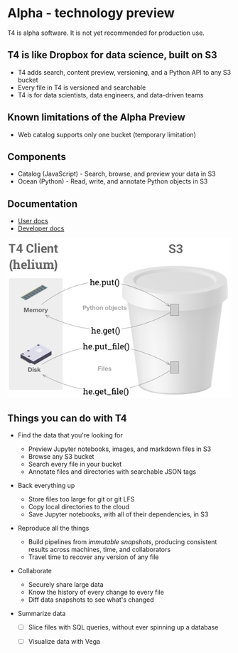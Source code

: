 # Alpha - technology preview

T4 is alpha software. It is not yet recommended for production use.

## T4 is like Dropbox for data science, built on S3

* T4 adds search, content preview, versioning, and a Python API to any S3 bucket
* Every file in T4 is versioned and searchable
* T4 is for data scientists, data engineers, and data-driven teams

## Known limitations of the Alpha Preview

* Web catalog supports only one bucket (temporary limitation)

## Components

* Catalog (JavaScript) - Search, browse, and preview your data in S3
* Ocean (Python) - Read, write, and annotate Python objects in S3

## Documentation
* [User docs](./UserDocs.md)
* [Developer docs](./DeveloperDocs.md)

![](./notebooks/helium-api.png)

## Things you can do with T4

* Find the data that you're looking for
    * Preview Jupyter notebooks, images, and markdown files in S3
    * Browse any S3 bucket
    * Search every file in your bucket
    * Annotate files and directories with searchable JSON tags

* Back everything up
    * Store files too large for git or git LFS
    * Copy local directories to the cloud
    * Save Jupyter notebooks, with all of their dependencies, in S3

* Reproduce all the things
    * Build pipelines from _immutable snapshots_, producing consistent results across machines, time, and collaborators
    * Travel time to recover any version of any file

* Collaborate
    * Securely share large data
    * Know the history of every change to every file
    * Diff data snapshots to see what's changed

* Summarize data
    * [ ] Slice files with SQL queries, without ever spinning up a database
    * [ ] Visualize data with Vega

